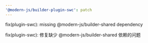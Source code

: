 ```yaml
---
'@modern-js/builder-plugin-swc': patch
---
```


fix(plugin-swc): missing @modern-js/builder-shared dependency

fix(plugin-swc): 修复缺少 @modern-js/builder-shared 依赖的问题
